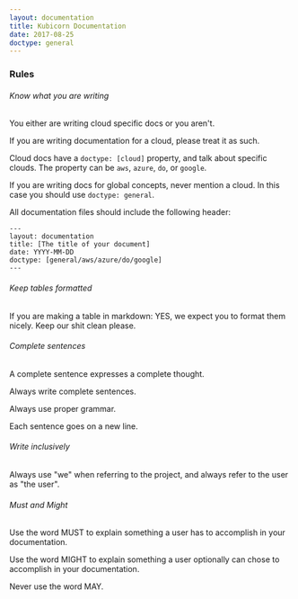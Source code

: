 ```yaml
---
layout: documentation
title: Kubicorn Documentation
date: 2017-08-25
doctype: general
---
```


### Rules

###### Know what you are writing

You either are writing cloud specific docs or you aren't.

If you are writing documentation for a cloud, please treat it as such.

Cloud docs have a `doctype: [cloud]` property, and talk about specific clouds. The property can be `aws`, `azure`, `do`, or `google`.

If you are writing docs for global concepts, never mention a cloud. In this case you should use `doctype: general`.

All documentation files should include the following header:

```
---
layout: documentation
title: [The title of your document]
date: YYYY-MM-DD
doctype: [general/aws/azure/do/google]
---
```

###### Keep tables formatted

If you are making a table in markdown: YES, we expect you to format them nicely. Keep our shit clean please.

###### Complete sentences

A complete sentence expresses a complete thought.

Always write complete sentences.

Always use proper grammar.

Each sentence goes on a new line.

###### Write inclusively

Always use "we" when referring to the project, and always refer to the user as "the user".


###### Must and Might

Use the word MUST to explain something a user has to accomplish in your documentation.

Use the word MIGHT to explain something a user optionally can chose to accomplish in your documentation.

Never use the word MAY.
